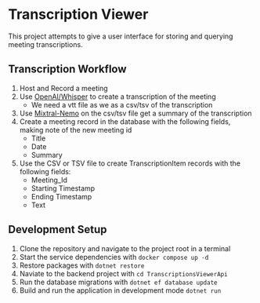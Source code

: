 # Transcription Viewer

This project attempts to give a user interface for storing and querying meeting
transcriptions.

## Transcription Workflow

1. Host and Record a meeting
2. Use [OpenAI/Whisper](todo) to create a transcription of the meeting
    * We need a vtt file as we as a csv/tsv of the transcription
3. Use [Mixtral-Nemo](todo) on the csv/tsv file get a summary of the transcription
4. Create a meeting record in the database with the following fields, making
note of the new meeting id
    * Title
    * Date
    * Summary
5. Use the CSV or TSV file to create TranscriptionItem records with the
following fields:
    * Meeting_Id
    * Starting Timestamp
    * Ending Timestamp
    * Text

## Development Setup

1. Clone the repository and navigate to the project root in a terminal
2. Start the service dependencies with `docker compose up -d`
3. Restore packages with `dotnet restore`
4. Naviate to the backend project with `cd TranscriptionsViewerApi`
5. Run the database migrations with `dotnet ef database update`
6. Build and run the application in development mode `dotnet run`

